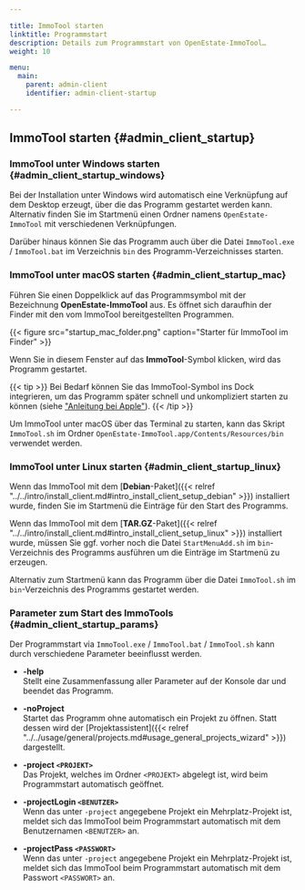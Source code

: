 ```yaml
---

title: ImmoTool starten
linktitle: Programmstart
description: Details zum Programmstart von OpenEstate-ImmoTool…
weight: 10

menu:
  main:
    parent: admin-client
    identifier: admin-client-startup

---
```


## ImmoTool starten {#admin_client_startup}

### ImmoTool unter Windows starten {#admin_client_startup_windows}

Bei der Installation unter Windows wird automatisch eine Verknüpfung auf dem Desktop erzeugt, über die das Programm gestartet werden kann. Alternativ finden Sie im Startmenü einen Ordner namens `OpenEstate-ImmoTool` mit verschiedenen Verknüpfungen.

Darüber hinaus können Sie das Programm auch über die Datei `ImmoTool.exe` / `ImmoTool.bat` im Verzeichnis `bin` des Programm-Verzeichnisses starten.


### ImmoTool unter macOS starten {#admin_client_startup_mac}

Führen Sie einen Doppelklick auf das Programmsymbol mit der Bezeichnung **OpenEstate-ImmoTool** aus. Es öffnet sich daraufhin der Finder mit den vom ImmoTool bereitgestellten Programmen.

{{< figure src="startup_mac_folder.png" caption="Starter für ImmoTool im Finder" >}}

Wenn Sie in diesem Fenster auf das **ImmoTool**-Symbol klicken, wird das Programm gestartet.

{{< tip >}}
Bei Bedarf können Sie das ImmoTool-Symbol ins Dock integrieren, um das Programm später schnell und unkompliziert starten zu können (siehe ["Anleitung bei Apple"](https://support.apple.com/de-de/HT201730)).
{{< /tip >}}

Um ImmoTool unter macOS über das Terminal zu starten, kann das Skript `ImmoTool.sh` im Ordner `OpenEstate-ImmoTool.app/Contents/Resources/bin` verwendet werden.


### ImmoTool unter Linux starten {#admin_client_startup_linux}

Wenn das ImmoTool mit dem [**Debian**-Paket]({{< relref "../../intro/install_client.md#intro_install_client_setup_debian" >}}) installiert wurde, finden Sie im Startmenü die Einträge für den Start des Programms.

Wenn das ImmoTool mit dem [**TAR.GZ**-Paket]({{< relref "../../intro/install_client.md#intro_install_client_setup_linux" >}}) installiert wurde, müssen Sie ggf. vorher noch die Datei `StartMenuAdd.sh` im `bin`-Verzeichnis des Programms ausführen um die Einträge im Startmenü zu erzeugen.

Alternativ zum Startmenü kann das Programm über die Datei `ImmoTool.sh` im `bin`-Verzeichnis des Programms gestartet werden.


### Parameter zum Start des ImmoTools {#admin_client_startup_params}

Der Programmstart via `ImmoTool.exe` / `ImmoTool.bat` / `ImmoTool.sh` kann durch verschiedene Parameter beeinflusst werden.

-   **-help** \
    Stellt eine Zusammenfassung aller Parameter auf der Konsole dar und beendet das Programm.

-   **-noProject** \
    Startet das Programm ohne automatisch ein Projekt zu öffnen. Statt dessen wird der [Projektassistent]({{< relref "../../usage/general/projects.md#usage_general_projects_wizard" >}}) dargestellt.

-   **-project `<PROJEKT>`** \
    Das Projekt, welches im Ordner `<PROJEKT>` abgelegt ist, wird beim Programmstart automatisch geöffnet.

-   **-projectLogin `<BENUTZER>`** \
    Wenn das unter `-project` angegebene Projekt ein Mehrplatz-Projekt ist, meldet sich das ImmoTool beim Programmstart automatisch mit dem Benutzernamen `<BENUTZER>` an.

-   **-projectPass `<PASSWORT>`** \
    Wenn das unter `-project` angegebene Projekt ein Mehrplatz-Projekt ist, meldet sich das ImmoTool beim Programmstart automatisch mit dem Passwort `<PASSWORT>` an.
